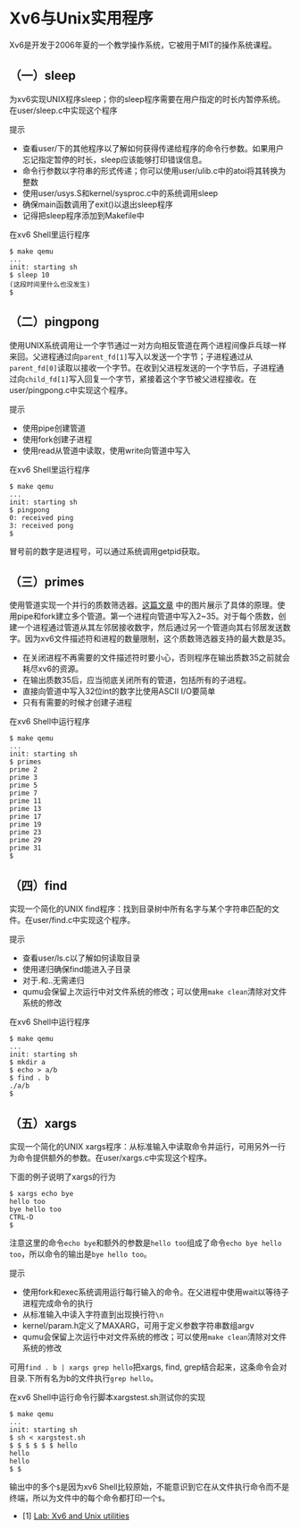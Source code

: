 # Xv6与Unix实用程序

Xv6是开发于2006年夏的一个教学操作系统，它被用于MIT的操作系统课程。

## （一）sleep

为xv6实现UNIX程序sleep；你的sleep程序需要在用户指定的时长内暂停系统。在user/sleep.c中实现这个程序

提示
- 查看user/下的其他程序以了解如何获得传递给程序的命令行参数。如果用户忘记指定暂停的时长，sleep应该能够打印错误信息。
- 命令行参数以字符串的形式传递；你可以使用user/ulib.c中的atoi将其转换为整数
- 使用user/usys.S和kernel/sysproc.c中的系统调用sleep
- 确保main函数调用了exit()以退出sleep程序
- 记得把sleep程序添加到Makefile中

在xv6 Shell里运行程序

```
$ make qemu
...
init: starting sh
$ sleep 10
(这段时间里什么也没发生)
$ 
```

## （二）pingpong

使用UNIX系统调用让一个字节通过一对方向相反管道在两个进程间像乒乓球一样来回。父进程通过向`parent_fd[1]`写入以发送一个字节；子进程通过从`parent_fd[0]`读取以接收一个字节。在收到父进程发送的一个字节后，子进程通过向`child_fd[1]`写入回复一个字节，紧接着这个字节被父进程接收。在user/pingpong.c中实现这个程序。

提示
- 使用pipe创建管道
- 使用fork创建子进程
- 使用read从管道中读取，使用write向管道中写入

在xv6 Shell里运行程序

```
$ make qemu
...
init: starting sh
$ pingpong
0: received ping
3: received pong
$
```

冒号前的数字是进程号，可以通过系统调用getpid获取。

## （三）primes

使用管道实现一个并行的质数筛选器。[这篇文章](https://swtch.com/~rsc/thread/) 中的图片展示了具体的原理。使用pipe和fork建立多个管道。第一个进程向管道中写入2~35。对于每个质数，创建一个进程通过管道从其左邻居接收数字，然后通过另一个管道向其右邻居发送数字。因为xv6文件描述符和进程的数量限制，这个质数筛选器支持的最大数是35。

- 在关闭进程不再需要的文件描述符时要小心，否则程序在输出质数35之前就会耗尽xv6的资源。
- 在输出质数35后，应当彻底关闭所有的管道，包括所有的子进程。
- 直接向管道中写入32位int的数字比使用ASCII I/O要简单
- 只有有需要的时候才创建子进程

在xv6 Shell中运行程序

```
$ make qemu
...
init: starting sh
$ primes
prime 2
prime 3
prime 5
prime 7
prime 11
prime 13
prime 17
prime 19
prime 23
prime 29
prime 31
$ 
```

## （四）find

实现一个简化的UNIX find程序：找到目录树中所有名字与某个字符串匹配的文件。在user/find.c中实现这个程序。

提示
- 查看user/ls.c以了解如何读取目录
- 使用递归确保find能进入子目录
- 对于.和..无需递归
- qumu会保留上次运行中对文件系统的修改；可以使用`make clean`清除对文件系统的修改

在xv6 Shell中运行程序

```
$ make qemu
...
init: starting sh
$ mkdir a
$ echo > a/b
$ find . b
./a/b
$ 
```

## （五）xargs

实现一个简化的UNIX xargs程序：从标准输入中读取命令并运行，可用另外一行为命令提供额外的参数。在user/xargs.c中实现这个程序。

下面的例子说明了xargs的行为

```
$ xargs echo bye
hello too
bye hello too
CTRL-D
$
```

注意这里的命令`echo bye`和额外的参数是`hello too`组成了命令`echo bye hello too`，所以命令的输出是`bye hello too`。

提示
- 使用fork和exec系统调用运行每行输入的命令。在父进程中使用wait以等待子进程完成命令的执行
- 从标准输入中读入字符直到出现换行符`\n`
- kernel/param.h定义了MAXARG，可用于定义参数字符串数组argv
- qumu会保留上次运行中对文件系统的修改；可以使用`make clean`清除对文件系统的修改

可用`find . b | xargs grep hello`把xargs, find, grep结合起来，这条命令会对目录.下所有名为b的文件执行`grep hello`。

在xv6 Shell中运行命令行脚本xargstest.sh测试你的实现

```
$ make qemu
...
init: starting sh
$ sh < xargstest.sh
$ $ $ $ $ $ hello
hello
hello
$ $
```

输出中的多个`$`是因为xv6 Shell比较原始，不能意识到它在从文件执行命令而不是终端，所以为文件中的每个命令都打印一个`$`。

- [1] [Lab: Xv6 and Unix utilities](https://pdos.csail.mit.edu/6.828/2019/labs/util.html)